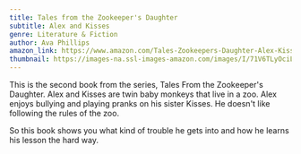 ```yaml
---
title: Tales from the Zookeeper's Daughter
subtitle: Alex and Kisses
genre: Literature & Fiction
author: Ava Phillips
amazon_link: https://www.amazon.com/Tales-Zookeepers-Daughter-Alex-Kisses/dp/1648950426/ref=tmm_pap_swatch_0?_encoding=UTF8&qid=1643381997&sr=8-1
thumbnail: https://images-na.ssl-images-amazon.com/images/I/71V6TLyOciL.jpg
---
```

This is the second book from the series, Tales From the Zookeeper's Daughter. Alex and Kisses are twin baby monkeys that live in a zoo. Alex enjoys bullying and playing pranks on his sister Kisses. He doesn't like following the rules of the zoo.

So this book shows you what kind of trouble he gets into and how he learns his lesson the hard way.
